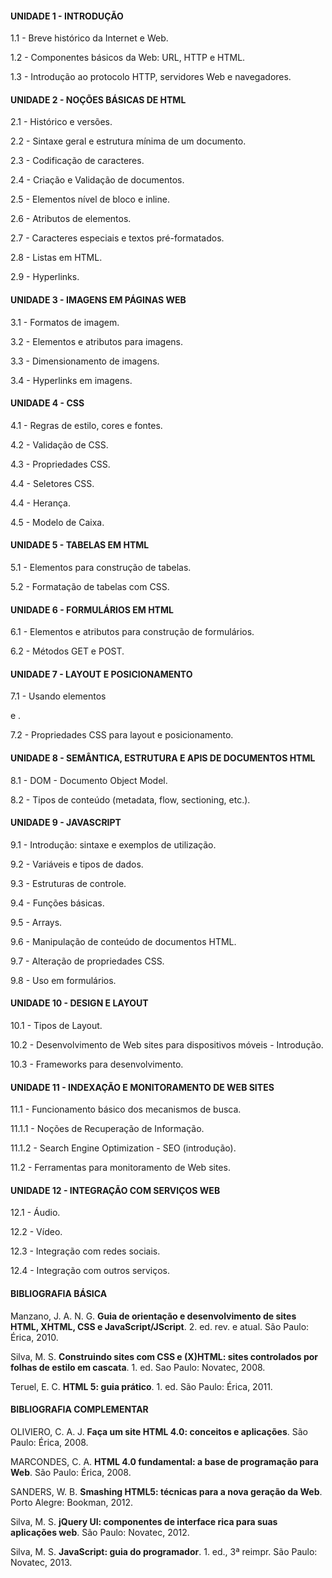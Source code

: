 #### UNIDADE 1 - INTRODUÇÃO
1.1 - Breve histórico da Internet e Web.

1.2 - Componentes básicos da Web: URL, HTTP e HTML.

1.3 - Introdução ao protocolo HTTP, servidores Web e navegadores.

#### UNIDADE 2 - NOÇÕES BÁSICAS DE HTML
2.1 - Histórico e versões.

2.2 - Sintaxe geral e estrutura mínima de um documento.

2.3 - Codificação de caracteres.

2.4 - Criação e Validação de documentos.

2.5 - Elementos nível de bloco e inline.

2.6 - Atributos de elementos.

2.7 - Caracteres especiais e textos pré-formatados.

2.8 - Listas em HTML.

2.9 - Hyperlinks.

#### UNIDADE 3 - IMAGENS EM PÁGINAS WEB
3.1 - Formatos de imagem.

3.2 - Elementos e atributos para imagens.

3.3 - Dimensionamento de imagens.

3.4 - Hyperlinks em imagens.

#### UNIDADE 4 - CSS
4.1 - Regras de estilo, cores e fontes.

4.2 - Validação de CSS.

4.3 - Propriedades CSS.

4.4 - Seletores CSS.

4.4 - Herança.

4.5 - Modelo de Caixa.

#### UNIDADE 5 - TABELAS EM HTML
5.1 - Elementos para construção de tabelas.

5.2 - Formatação de tabelas com CSS.

#### UNIDADE 6 - FORMULÁRIOS EM HTML
6.1 - Elementos e atributos para construção de formulários.

6.2 - Métodos GET e POST.

#### UNIDADE 7 - LAYOUT E POSICIONAMENTO
7.1 - Usando elementos <div> e <span>.

7.2 - Propriedades CSS para layout e posicionamento.

#### UNIDADE 8 - SEMÂNTICA, ESTRUTURA E APIS DE DOCUMENTOS HTML
8.1 - DOM - Documento Object Model.

8.2 - Tipos de conteúdo (metadata, flow, sectioning, etc.).

#### UNIDADE 9 - JAVASCRIPT
9.1 - Introdução: sintaxe e exemplos de utilização.

9.2 - Variáveis e tipos de dados.

9.3 - Estruturas de controle.

9.4 - Funções básicas.

9.5 - Arrays.

9.6 - Manipulação de conteúdo de documentos HTML.

9.7 - Alteração de propriedades CSS.

9.8 - Uso em formulários.

#### UNIDADE 10 - DESIGN E LAYOUT
10.1 - Tipos de Layout.

10.2 - Desenvolvimento de Web sites para dispositivos móveis - Introdução.

10.3 - Frameworks para desenvolvimento.

#### UNIDADE 11 - INDEXAÇÃO E MONITORAMENTO DE WEB SITES
11.1 - Funcionamento básico dos mecanismos de busca.

11.1.1 - Noções de Recuperação de Informação.

11.1.2 - Search Engine Optimization - SEO (introdução).

11.2 - Ferramentas para monitoramento de Web sites.

#### UNIDADE 12 - INTEGRAÇÃO COM SERVIÇOS WEB
12.1 - Áudio.

12.2 - Vídeo.

12.3 - Integração com redes sociais.

12.4 - Integração com outros serviços.

#### BIBLIOGRAFIA BÁSICA

Manzano, J. A. N. G. **Guia de orientação e desenvolvimento de sites HTML, XHTML, CSS e JavaScript/JScript**. 2. ed. rev. e atual. São Paulo: Érica, 2010.

Silva, M. S. **Construindo sites com CSS e (X)HTML: sites controlados por folhas de estilo em cascata**. 1. ed. Sao Paulo: Novatec, 2008.

Teruel, E. C. **HTML 5: guia prático**. 1. ed. São Paulo: Érica, 2011.

#### BIBLIOGRAFIA COMPLEMENTAR
OLIVIERO, C. A. J. **Faça um site HTML 4.0: conceitos e aplicações**. São Paulo: Érica, 2008.

MARCONDES, C. A. **HTML 4.0 fundamental: a base de programação para Web**. São Paulo: Érica, 2008.

SANDERS, W. B. **Smashing HTML5: técnicas para a nova geração da Web**. Porto Alegre: Bookman, 2012.

Silva, M. S. **jQuery UI: componentes de interface rica para suas aplicações web**. São Paulo: Novatec, 2012.

Silva, M. S. **JavaScript: guia do programador**. 1. ed., 3ª reimpr. São Paulo: Novatec, 2013.
